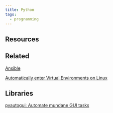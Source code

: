 ```yaml
---
title: Python
tags:
  - programming
---
```

Resources
---


Related
---

[Ansible](../../Linux/Automation/Ansible.md)

[Automatically enter Virtual Environments on Linux](../../Linux/-%20Configurations/direnv.md)


Libraries
---

[pyautogui: Automate mundane GUI tasks](pyautogui.md)